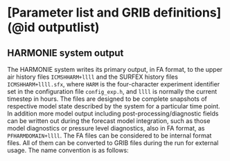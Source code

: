 # [Parameter list and GRIB definitions](@id outputlist) 

## HARMONIE system output

The HARMONIE system writes its primary output, in FA format, to the upper air history files `ICMSHHARM+llll` and the SURFEX history files `ICMSHHARM+llll.sfx`, where `HARM` is the four-character experiment identifier set in the configuration file `config_exp.h`, and `llll` is normally the current timestep in hours. The files are designed to be complete snapshots of respective model state described by the system for a particular time point. In addition more model output including post-processing/diagnostic fields can be written out during the forecast model integration, such as those model diagnostics or pressure level diagnostics, also in FA format, as `PFHARMDOMAIN+llll`. The FA files can be considered to be internal format files. All of them can be converted to GRIB files during the run for external usage. The name convention is as follows:
